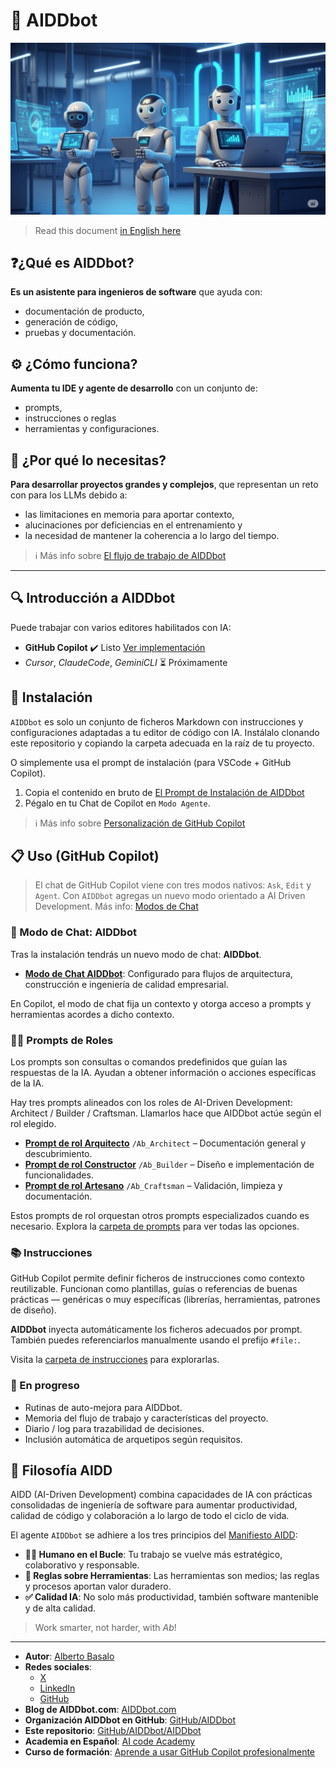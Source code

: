 
# 🤖 AIDDbot

![AIDDbot coding agents](./AIDD-bot.png)

> Read this document [in English here](https://github.com/AIDDbot/AIDDbot/blob/main/README.md)

## ❓¿Qué es AIDDbot?

**Es un asistente para ingenieros de software**  que ayuda con:

- documentación de producto, 
- generación de código, 
- pruebas y documentación.

## ⚙️ ¿Cómo funciona?

**Aumenta tu IDE y agente de desarrollo** con un conjunto de:

  - prompts, 
  - instrucciones o reglas 
  - herramientas y configuraciones.

## 🎯 ¿Por qué lo necesitas?

**Para desarrollar proyectos grandes y complejos**, que representan un reto con para los LLMs debido a:

- las limitaciones en memoria para aportar contexto, 
- alucinaciones por deficiencias en el entrenamiento y 
- la necesidad de mantener la coherencia a lo largo del tiempo.

> ℹ️ Más info sobre [El flujo de trabajo de AIDDbot](https://aicode.academy/blog/es/aiddbot-workflow/)

---

## 🔍 Introducción a AIDDbot

Puede trabajar con varios editores habilitados con IA:

- **GitHub Copilot** ✔️ Listo [Ver implementación](https://github.com/AIDDbot/AIDDbot/tree/main/.github)
- _Cursor_, _ClaudeCode_, _GeminiCLI_ ⏳  Próximamente

## 🔌 Instalación

`AIDDbot` es solo un conjunto de ficheros Markdown con instrucciones y configuraciones adaptadas a tu editor de código con IA. Instálalo clonando este repositorio y copiando la carpeta adecuada en la raíz de tu proyecto. 

O simplemente usa el prompt de instalación (para VSCode + GitHub Copilot).

1. Copia el contenido en bruto de [El Prompt de Instalación de AIDDbot](https://raw.githubusercontent.com/AIDDbot/AIDDbot/refs/heads/main/.github/prompts/Ab_install-for-copilot.prompt.md)
2. Pégalo en tu Chat de Copilot en `Modo Agente`.
   
> ℹ️ Más info sobre [Personalización de GitHub Copilot](https://aicode.academy/blog/es/vscode-github-copilot/)

## 📋 Uso (GitHub Copilot)

> El chat de GitHub Copilot viene con tres modos nativos: `Ask`, `Edit` y `Agent`. Con `AIDDbot` agregas un nuevo modo orientado a AI Driven Development. Más info: [Modos de Chat](https://code.visualstudio.com/docs/copilot/chat/chat-modes)

### 🦸 Modo de Chat: AIDDbot

Tras la instalación tendrás un nuevo modo de chat: **AIDDbot**.

- **[Modo de Chat AIDDbot](https://github.com/AIDDbot/AIDDbot/blob/main/.github/chatmodes/AIDDbot.chatmode.md)**: Configurado para flujos de arquitectura, construcción e ingeniería de calidad empresarial.

En Copilot, el modo de chat fija un contexto y otorga acceso a prompts y herramientas acordes a dicho contexto.

### 🧑‍💻 Prompts de Roles

Los prompts son consultas o comandos predefinidos que guían las respuestas de la IA. Ayudan a obtener información o acciones específicas de la IA.

Hay tres prompts alineados con los roles de AI-Driven Development: Architect / Builder / Craftsman. Llamarlos hace que AIDDbot actúe según el rol elegido.

- **[Prompt de rol Arquitecto](https://github.com/AIDDbot/AIDDbot/tree/main/.github/prompts/Ab_Architect.prompt.md)** `/Ab_Architect` – Documentación general y descubrimiento.
- **[Prompt de rol Constructor](https://github.com/AIDDbot/AIDDbot/tree/main/.github/prompts/Ab_Builder.prompt.md)** `/Ab_Builder` – Diseño e implementación de funcionalidades.
- **[Prompt de rol Artesano](https://github.com/AIDDbot/AIDDbot/tree/main/.github/prompts/Ab_Craftsman.prompt.md)** `/Ab_Craftsman` – Validación, limpieza y documentación.

Estos prompts de rol orquestan otros prompts especializados cuando es necesario. Explora la [carpeta de prompts](https://github.com/AIDDbot/AIDDbot/tree/main/.github/prompts) para ver todas las opciones.

### 📚 Instrucciones

GitHub Copilot permite definir ficheros de instrucciones como contexto reutilizable. Funcionan como plantillas, guías o referencias de buenas prácticas — genéricas o muy específicas (librerías, herramientas, patrones de diseño).

**AIDDbot** inyecta automáticamente los ficheros adecuados por prompt. También puedes referenciarlos manualmente usando el prefijo `#file:`.

Visita la [carpeta de instrucciones](https://github.com/AIDDbot/AIDDbot/tree/main/.github/instructions) para explorarlas.

### 🚧 En progreso

- Rutinas de auto-mejora para AIDDbot.
- Memoria del flujo de trabajo y características del proyecto.
- Diario / log para trazabilidad de decisiones.
- Inclusión automática de arquetipos según requisitos.

## 💭 Filosofía AIDD

AIDD (AI-Driven Development) combina capacidades de IA con prácticas consolidadas de ingeniería de software para aumentar productividad, calidad de código y colaboración a lo largo de todo el ciclo de vida.

El agente `AIDDbot` se adhiere a los tres principios del [Manifiesto AIDD](https://aiddbot.com/aidd-manifesto):

- **🧑‍💻 Humano en el Bucle**: Tu trabajo se vuelve más estratégico, colaborativo y responsable.
- **🔧 Reglas sobre Herramientas**: Las herramientas son medios; las reglas y procesos aportan valor duradero.
- **✅ Calidad IA**: No solo más productividad, también software mantenible y de alta calidad.

> Work smarter, not harder, with _Ab_!

---

- **Autor**: [Alberto Basalo](https://albertobasalo.dev)
- **Redes sociales**:
  - [X](https://x.com/albertobasalo)
  - [LinkedIn](https://www.linkedin.com/in/albertobasalo/)
  - [GitHub](https://github.com/albertobasalo)
- **Blog de AIDDbot.com**: [AIDDbot.com](https://aiddbot.com)
- **Organización AIDDbot en GitHub**: [GitHub/AIDDbot](https://github.com/AIDDbot)
- **Este repositorio**: [GitHub/AIDDbot/AIDDbot](https://github.com/AIDDbot/AIDDbot)
- **Academia en Español**: [AI code Academy](https://aicode.academy)
- **Curso de formación**: [Aprende a usar GitHub Copilot profesionalmente](https://aicode.academy/cursos/vs-code-copilot/)